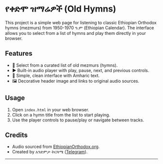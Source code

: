 
# የቀድሞ ዝማሬዎች (Old Hymns)

This project is a simple web page for listening to classic Ethiopian Orthodox hymns (mezmurs) from 1950-1970 ዓ.ም (Ethiopian Calendar). The interface allows you to select from a list of hymns and play them directly in your browser.

## Features

- 🎵 Select from a curated list of old mezmurs (hymns).
- ▶️ Built-in audio player with play, pause, next, and previous controls.
- 📜 Simple, clean interface with Amharic text.
- 🖼️ Decorative header image and links to original audio sources.

## Usage

1. Open `index.html` in your web browser.
2. Click on a hymn title from the list to start playing.
3. Use the player controls to pause/play or navigate between tracks.

## Credits

- Audio sourced from [EthiopianOrthodox.org](https://www.ethiopianorthodox.org/churchmusic/mezmuretewhedo/).
- Created by አንድምታ ትርጓሜ ([Telegram](https://t.me/Andmta_Trguamie)).

---
